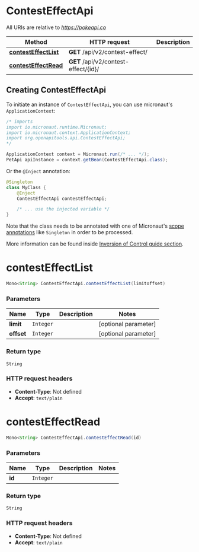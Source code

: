 # ContestEffectApi

All URIs are relative to *https://pokeapi.co*

| Method | HTTP request | Description |
|------------- | ------------- | -------------|
| [**contestEffectList**](ContestEffectApi.md#contestEffectList) | **GET** /api/v2/contest-effect/ |  |
| [**contestEffectRead**](ContestEffectApi.md#contestEffectRead) | **GET** /api/v2/contest-effect/{id}/ |  |


## Creating ContestEffectApi

To initiate an instance of `ContestEffectApi`, you can use micronaut's `ApplicationContext`:
```java
/* imports
import io.micronaut.runtime.Micronaut;
import io.micronaut.context.ApplicationContext;
import org.openapitools.api.ContestEffectApi;
*/

ApplicationContext context = Micronaut.run(/* ... */);
PetApi apiInstance = context.getBean(ContestEffectApi.class);
```

Or the `@Inject` annotation:
```java
@Singleton
class MyClass {
    @Inject
    ContestEffectApi contestEffectApi;

    /* ... use the injected variable */
}
```
Note that the class needs to be annotated with one of Micronaut's [scope annotations](https://docs.micronaut.io/latest/guide/#scopes) like `Singleton` in order to be processed.

More information can be found inside [Inversion of Control guide section](https://docs.micronaut.io/latest/guide/#ioc).

<a name="contestEffectList"></a>
# **contestEffectList**
```java
Mono<String> ContestEffectApi.contestEffectList(limitoffset)
```



### Parameters
| Name | Type | Description  | Notes |
|------------- | ------------- | ------------- | -------------|
| **limit** | `Integer`|  | [optional parameter] |
| **offset** | `Integer`|  | [optional parameter] |


### Return type
`String`



### HTTP request headers
 - **Content-Type**: Not defined
 - **Accept**: `text/plain`

<a name="contestEffectRead"></a>
# **contestEffectRead**
```java
Mono<String> ContestEffectApi.contestEffectRead(id)
```



### Parameters
| Name | Type | Description  | Notes |
|------------- | ------------- | ------------- | -------------|
| **id** | `Integer`|  | |


### Return type
`String`



### HTTP request headers
 - **Content-Type**: Not defined
 - **Accept**: `text/plain`

